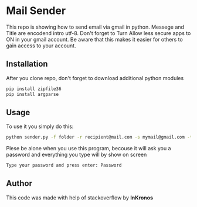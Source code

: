 # Mail Sender

This repo is showing how to send email via gmail in python.
Messege and Title are encodend intro utf-8.
Don't forget to Turn Allow less secure apps to ON in your gmail account. Be aware that this makes it easier for others to gain access to your account. 

## Installation

After you clone repo, don't forget to download additional python modules 
```bash
pip install zipfile36
pip install argparse
```

## Usage

To use it you simply do this:
```bash
python sender.py -f folder -r recipient@mail.com -s mymail@gmail.com -t title -m message
```
Plese be alone when you use this program, becouse it will ask you a password and everything you type will by show on screen
```bash
Type your password and press enter: Password
```

## Author

This code was made with help of stackoverflow by **InKronos**


